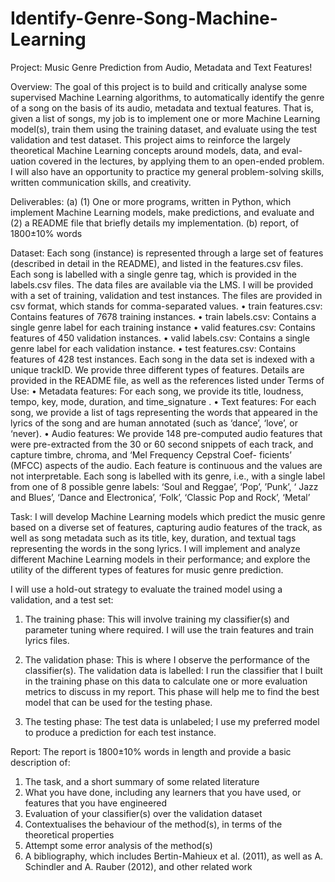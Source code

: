 # Identify-Genre-Song-Machine-Learning
 
Project: Music Genre Prediction from Audio, Metadata and Text Features!

Overview:
The goal of this project is to build and critically analyse some supervised Machine Learning algorithms, to automatically identify the genre of a song on the basis of its audio, metadata and textual features. That is, given a list of songs, my job is to implement one or more Machine Learning model(s), train them using the training dataset, and evaluate using the test validation and test dataset.
This project aims to reinforce the largely theoretical Machine Learning concepts around models, data, and eval- uation covered in the lectures, by applying them to an open-ended problem. I will also have an opportunity to practice my general problem-solving skills, written communication skills, and creativity.

Deliverables:
(a) (1) One or more programs, written in Python, which implement Machine Learning models, make predictions, and evaluate and (2) a README file that briefly details my implementation.
(b) report, of 1800±10% words

Dataset:
Each song (instance) is represented through a large set of features (described in detail in the README), and listed in the features.csv files. Each song is labelled with a single genre tag, which is provided in the labels.csv files.
The data files are available via the LMS. I will be provided with a set of training, validation and test instances. The files are provided in csv format, which stands for comma-separated values.
• train features.csv: Contains features of 7678 training instances.
• train labels.csv: Contains a single genre label for each training instance
• valid features.csv: Contains features of 450 validation instances.
• valid labels.csv: Contains a single genre label for each validation instance. • test features.csv: Contains features of 428 test instances.
Each song in the data set is indexed with a unique trackID. We provide three different types of features. Details are provided in the README file, as well as the references listed under Terms of Use:
• Metadata features: For each song, we provide its title, loudness, tempo, key, mode, duration, and time_signature .
• Text features: For each song, we provide a list of tags representing the words that appeared in the lyrics of the song and are human annotated (such as ‘dance’, ‘love’, or ‘never).
• Audio features: We provide 148 pre-computed audio features that were pre-extracted from the 30 or 60 second snippets of each track, and capture timbre, chroma, and ‘Mel Frequency Cepstral Coef- ficients’ (MFCC) aspects of the audio. Each feature is continuous and the values are not interpretable.
Each song is labelled with its genre, i.e., with a single label from one of 8 possible genre labels:
‘Soul and Reggae’, ‘Pop’, ’Punk’, ‘ Jazz and Blues’, ‘Dance and Electronica’, ‘Folk’, ‘Classic Pop and Rock’, ‘Metal’

Task:
I will develop Machine Learning models which predict the music genre based on a diverse set of features, capturing audio features of the track, as well as song metadata such as its title, key, duration, and textual tags representing the words in the song lyrics. I will implement and analyze different Machine Learning models in their performance; and explore the utility of the different types of features for music genre prediction.

I will use a hold-out strategy to evaluate the trained model using a validation, and a test set:

1. The training phase: This will involve training my classifier(s) and parameter tuning where required. I will use the train features and train lyrics files.

2. The validation phase: This is where I observe the performance of the classifier(s). The validation data is labelled: I  run the classifier that I built in the training phase on this data to calculate one or more evaluation metrics to discuss in my report. This phase will help me to find the best model that can be used for the testing phase.

3. The testing phase: The test data is unlabeled; I use my preferred model to produce a prediction for each test instance.

Report:
The report is 1800±10% words in length and provide a basic description of:
1. The task, and a short summary of some related literature
2. What you have done, including any learners that you have used, or features that you have engineered
3. Evaluation of your classifier(s) over the validation dataset
4. Contextualises the behaviour of the method(s), in terms of the theoretical properties
5. Attempt some error analysis of the method(s)
6. A bibliography, which includes Bertin-Mahieux et al. (2011), as well as A. Schindler and A. Rauber (2012), and other related work